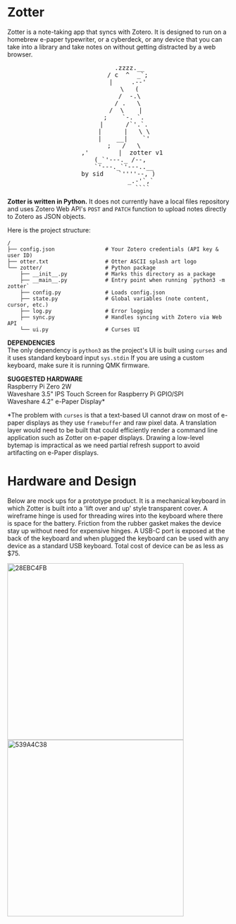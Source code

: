 # Zotter
Zotter is a note-taking app that syncs with Zotero. It is designed to run on a homebrew e-paper typewriter, or a cyberdeck, or any device that you can take into a library and take notes on without getting distracted by a web browser.

<div align="center">
<pre>
      .zzzz.__
     / c  ^  _`;
     |     .--'
      \   (
      /  -.\
     / .   \
    /  \    |
   ;    `-. `.
   |      /`'.`.
   |      |   \ \
   |    __|    `'
   ;   /   \
  ,'        |  zotter v1
 (_`'---._ /--,
   `'---._`'---..__
by sid    `''''--, )
            _.-'`,`
             ````
</pre></div>

**Zotter is written in Python.** It does not currently have a local files repository and uses Zotero Web API's `POST` and `PATCH` function to upload notes directly to Zotero as JSON objects.

Here is the project structure:

```
/
├── config.json                # Your Zotero credentials (API key & user ID)
├── otter.txt                  # Otter ASCII splash art logo
└── zotter/                    # Python package
    ├── __init__.py            # Marks this directory as a package
    ├── __main__.py            # Entry point when running `python3 -m zotter`
    ├── config.py              # Loads config.json
    ├── state.py               # Global variables (note content, cursor, etc.)
    ├── log.py                 # Error logging
    ├── sync.py                # Handles syncing with Zotero via Web API
    └── ui.py                  # Curses UI
```

**DEPENDENCIES** <br>
The only dependency is `python3` as the project's UI is built using `curses` and it uses standard keyboard input `sys.stdin`
If you are using a custom keyboard, make sure it is running QMK firmware.

**SUGGESTED HARDWARE** <br>
Raspberry Pi Zero 2W <br>
Waveshare 3.5" IPS Touch Screen for Raspberry Pi GPIO/SPI <br>
Waveshare 4.2" e-Paper Display*

*The problem with `curses` is that a text-based UI cannot draw on most of e-paper displays as they use `framebuffer` and raw pixel data. A translation layer would need to be built that could efficiently render a command line application such as Zotter on e-paper displays. Drawing a low-level bytemap is impractical as we need partial refresh support to avoid artifacting on e-Paper displays.

# Hardware and Design
Below are mock ups for a prototype product. It is a mechanical keyboard in which Zotter is built into a 'lift over and up' style transparent cover. A wireframe hinge is used for threading wires into the keyboard where there is space for the battery. Friction from the rubber gasket makes the device stay up without need for expensive hinges. A USB-C port is exposed at the back of the keyboard and when plugged the keyboard can be used with any device as a standard USB keyboard. Total cost of device can be as less as $75.

<img src="https://github.com/user-attachments/assets/07429431-ae45-4866-aeb2-33fa98fa928e" alt="28EBC4FB" width="400" />
<img src="https://github.com/user-attachments/assets/ec56edfa-0fb9-493a-9750-858a373c59a9" alt="539A4C38" width="400" />


